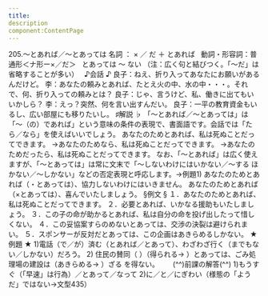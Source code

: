 ```yaml
---
title:
description
component:ContentPage
---
```



205.～とあれば／～とあっては
名詞 ： × ／ だ ＋ とあれば  
動詞・形容詞：普通形＜ナ形ー×／だ＞   とあっては ～ ない
（注：広く句と結びつく。「～だ」は省略することが多い）  
♪会話 ♪
良子：ねえ、折り入ってあなたにお願いがあるんだけど。
李：あなたの頼みとあれば、たとえ火の中、水の中・・・。それで、何、折り入っての頼みとは？
良子：じゃ、言うけど、私、働きに出てもいいかしら？
李：えっ？突然、何を言い出すんだい。
良子：一平の教育資金もいるし、広い部屋にも移りたいし。
♯解説 ♭
「～とあれば／～とあっては」は「～（の）であれば」という意味の条件の表現で、書面語です。会話では「た ら／なら」を使えばいいでしょう。
あなたのためとあれば、私は死ぬことだってできます。
→あなたのためなら、私は死ぬことだってできます。
→あなたのためだったら、私は死ぬことだってできます。
なお、「～とあれば」は広く使えますが、「～とあっては」は常に文末で「～しないわけにはいかない／～する ほかない／～しかない」などの否定表現と呼応します。→例題1)
あなたのためとあれば（・とあっては）、協力しないわけにはいきません。 あなたのためとあれば（×とあっては）、喜んでいたしましょう。
§例文 §
１．あなたのためとあれば、私は死ぬことだってできます。
２．必要とあれば、いかなる援助もいたしましょう。
３．この子の命が助かるとあれば、私は自分の命を投げ出したって惜しくない。
４．この妥協案すらのめないとあっては、交渉の決裂は避けられまい。
５．スポンサーが反対だとあっては、この企画はあきらめるしかない。
★例題 ★
1)電話（で／が）済む（とあれば／とあって）、わざわざ行く（までもない／しかない）だろう。
2) 住民の賛同（ ）（得られる→ ）とあっては、ごみ処理場の建設は（あきらめる→ ）ざる
を得ない。      
(^^)前課の解答(^^)
1)もうすぐ（「早速」は行為）／とあって／なって
2)に／と／にぎわい（様態の「ようだ」ではない→文型435）
